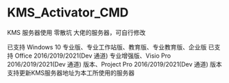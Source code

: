# KMS_Activator_CMD

KMS 服务器使用 零散坑 大佬的服务器，可自行修改

已支持 Windows 10 专业版、专业工作站版、教育版、专业教育版、企业版
已支持 Office 2016/2019/2021(Dev 通道) 专业增强版、Visio Pro 2016/2019/2021(Dev 通道) 版本、Project Pro 2016/2019/2021(Dev 通道) 版本
支持更新KMS服务器地址为本工所使用的服务器
